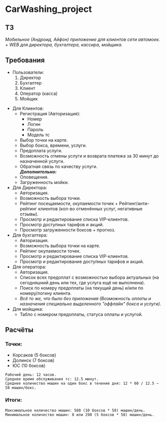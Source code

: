 # CarWashing_project

## ТЗ
  _Мобильное (Андроид, Айфон) приложение для клиентов сети автомоек. + WEB для директора, бухгалтера, кассира, мойщика._
  
## Требования
+ Пользователи:
   1. Директор
   2. Бухгалтер
   3. Клиент
   4. Оператор (касса)
   5. Мойщик
- Для Клиентов:
  - Регистрация (Авторизация):
      - Номер
      - Логин
      - Пароль
      - Модель тс
  - Выбор точки на карте.
  - Выбор бокса, времени, услуги.
  - Предоплата услуги.
  - Возможность отмены услуги и возврата платежа за 30 минут до назначенной услуги.
  - Обратная связь по качеству услуги.\
  **_Дополнительно:_**
  - Оповещения.
  - Загруженность мойки.
- Для Директора:
  - Авторизация.
  - Возможность выбора точки.
  - Рейтинг посещаемости, окупаемости точек + Рейтинг/анти-рейтинг клиентов (кол-во отменённых услуг, негативные отзывы).
  - Просмотр и редактирование списка VIP-клиентов.
  - Просмотр доступных тарифов и акций.
  - Просмотр загруженности боксов + прогноз.
- Для бухгалтера:
  - Авторизация.
  - Возможность выбора точки на карте.
  - Рейтинг окупаемости точек.
  - Просмотр и редактирование списка VIP-клиентов.
  - Просмотр и редактирование доступных тарифов и акций.
- Для оператора:
  - Авторизация.
  - Список всех предоплат с возможностью выбора актуальных (на сегодняшний день или тех, где услуга ещё не выполнена).
  - Поиск по номеру предоплаты (на текущий день) и/или по номеру/логину клиента.
  - _Всё то же, что было без приложения (Возможность оплаты и назначения специально выделенного "оффлайн" бокса и услуги)._
- Для мойщика:
  - Табло с номером предоплаты, статуса оплаты и услугой.

## Расчёты
### Точки:
 - Корсаков (5 боксов)
 - Долинск (7 боксов)
 - ЮС (10 боксов)

```
Рабочий день: 12 часов.
Среднее время обслуживания тс: 12.5 минут.
Среднее количество машин на один бокс в течение дня: 12 * 60 / 12.5 ~ 58 машин/бокс.
```
### Итоги:
```
Максимальное количество машин: 580 (10 боксов * 58) машин/день.
Минимальное количество машин: 0 или 290 (5 боксов * 58) машин/день.
```
